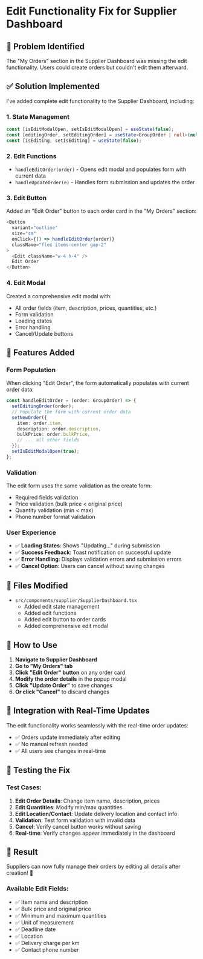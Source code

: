# Edit Functionality Fix for Supplier Dashboard

## 🐛 **Problem Identified**

The "My Orders" section in the Supplier Dashboard was missing the edit functionality. Users could create orders but couldn't edit them afterward.

## ✅ **Solution Implemented**

I've added complete edit functionality to the Supplier Dashboard, including:

### 1. **State Management**
```typescript
const [isEditModalOpen, setIsEditModalOpen] = useState(false);
const [editingOrder, setEditingOrder] = useState<GroupOrder | null>(null);
const [isEditing, setIsEditing] = useState(false);
```

### 2. **Edit Functions**
- `handleEditOrder(order)` - Opens edit modal and populates form with current data
- `handleUpdateOrder(e)` - Handles form submission and updates the order

### 3. **Edit Button**
Added an "Edit Order" button to each order card in the "My Orders" section:
```typescript
<Button 
  variant="outline" 
  size="sm"
  onClick={() => handleEditOrder(order)}
  className="flex items-center gap-2"
>
  <Edit className="w-4 h-4" />
  Edit Order
</Button>
```

### 4. **Edit Modal**
Created a comprehensive edit modal with:
- All order fields (item, description, prices, quantities, etc.)
- Form validation
- Loading states
- Error handling
- Cancel/Update buttons

## 🔧 **Features Added**

### **Form Population**
When clicking "Edit Order", the form automatically populates with current order data:
```typescript
const handleEditOrder = (order: GroupOrder) => {
  setEditingOrder(order);
  // Populate the form with current order data
  setNewOrder({
    item: order.item,
    description: order.description,
    bulkPrice: order.bulkPrice,
    // ... all other fields
  });
  setIsEditModalOpen(true);
};
```

### **Validation**
The edit form uses the same validation as the create form:
- Required fields validation
- Price validation (bulk price < original price)
- Quantity validation (min < max)
- Phone number format validation

### **User Experience**
- ✅ **Loading States**: Shows "Updating..." during submission
- ✅ **Success Feedback**: Toast notification on successful update
- ✅ **Error Handling**: Displays validation errors and submission errors
- ✅ **Cancel Option**: Users can cancel without saving changes

## 📁 **Files Modified**

- `src/components/supplier/SupplierDashboard.tsx`
  - Added edit state management
  - Added edit functions
  - Added edit button to order cards
  - Added comprehensive edit modal

## 🎯 **How to Use**

1. **Navigate to Supplier Dashboard**
2. **Go to "My Orders" tab**
3. **Click "Edit Order" button** on any order card
4. **Modify the order details** in the popup modal
5. **Click "Update Order"** to save changes
6. **Or click "Cancel"** to discard changes

## 🔄 **Integration with Real-Time Updates**

The edit functionality works seamlessly with the real-time order updates:
- ✅ Orders update immediately after editing
- ✅ No manual refresh needed
- ✅ All users see changes in real-time

## 🧪 **Testing the Fix**

### **Test Cases:**
1. **Edit Order Details**: Change item name, description, prices
2. **Edit Quantities**: Modify min/max quantities
3. **Edit Location/Contact**: Update delivery location and contact info
4. **Validation**: Test form validation with invalid data
5. **Cancel**: Verify cancel button works without saving
6. **Real-time**: Verify changes appear immediately in the dashboard

## 🚀 **Result**

Suppliers can now fully manage their orders by editing all details after creation! 🎉

### **Available Edit Fields:**
- ✅ Item name and description
- ✅ Bulk price and original price
- ✅ Minimum and maximum quantities
- ✅ Unit of measurement
- ✅ Deadline date
- ✅ Location
- ✅ Delivery charge per km
- ✅ Contact phone number 